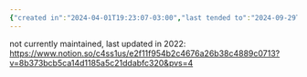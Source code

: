 ```yaml
---
{"created in":"2024-04-01T19:23:07-03:00","last tended to":"2024-09-29T14:46:25-03:00","tags":["prototype","🌿","onhold"],"dg-publish":true,"notestage":["🌿"],"permalink":"/prototypes/made-by-me/notion-personal-tech-stack-database/","dgPassFrontmatter":true,"created":"2024-04-01T19:23:07.665-03:00","updated":"2024-09-29T14:46:28.446-03:00"}
---
```


not currently maintained, last updated in 2022: https://www.notion.so/c4ss1us/e2f11f954b2c4676a26b38c4889c0713?v=8b373bcb5ca14d1185a5c21ddabfc320&pvs=4